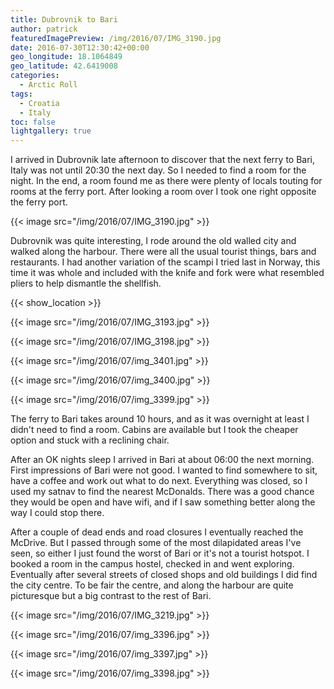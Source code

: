 ```yaml
---
title: Dubrovnik to Bari
author: patrick
featuredImagePreview: /img/2016/07/IMG_3190.jpg
date: 2016-07-30T12:30:42+00:00
geo_longitude: 18.1064849
geo_latitude: 42.6419008
categories:
  - Arctic Roll
tags:
  - Croatia
  - Italy
toc: false
lightgallery: true
---
```

I arrived in Dubrovnik late afternoon to discover that the next ferry to Bari, Italy was not until 20:30 the next day. So I needed to find a room for the night. In the end, a room found me as there were plenty of locals touting for rooms at the ferry port. After looking a room over I took one right opposite the ferry port.

{{< image src="/img/2016/07/IMG_3190.jpg" >}}

Dubrovnik was quite interesting, I rode around the old walled city and walked along the harbour. There were all the usual tourist things, bars and restaurants. I had another variation of the scampi I tried last in Norway, this time it was whole and included with the knife and fork were what resembled pliers to help dismantle the shellfish.

{{< show_location >}}

{{< image src="/img/2016/07/IMG_3193.jpg" >}}

{{< image src="/img/2016/07/IMG_3198.jpg" >}}

{{< image src="/img/2016/07/img_3401.jpg" >}}

{{< image src="/img/2016/07/img_3400.jpg" >}}

{{< image src="/img/2016/07/img_3399.jpg" >}}

The ferry to Bari takes around 10 hours, and as it was overnight at least I didn't need to find a room. Cabins are available but I took the cheaper option and stuck with a reclining chair.

After an OK nights sleep I arrived in Bari at about 06:00 the next morning. First impressions of Bari were not good. I wanted to find somewhere to sit, have a coffee and work out what to do next. Everything was closed, so I used my satnav to find the nearest McDonalds. There was a good chance they would be open and have wifi, and if I saw something better along the way I could stop there.

After a couple of dead ends and road closures I eventually reached the McDrive. But I passed through some of the most dilapidated areas I've seen, so either I just found the worst of Bari or it's not a tourist hotspot. I booked a room in the campus hostel, checked in and went exploring. Eventually after several streets of closed shops and old buildings I did find the city centre. To be fair the centre, and along the harbour are quite picturesque but a big contrast to the rest of Bari.

{{< image src="/img/2016/07/IMG_3219.jpg" >}}

{{< image src="/img/2016/07/img_3396.jpg" >}}

{{< image src="/img/2016/07/img_3397.jpg" >}}

{{< image src="/img/2016/07/img_3398.jpg" >}}
